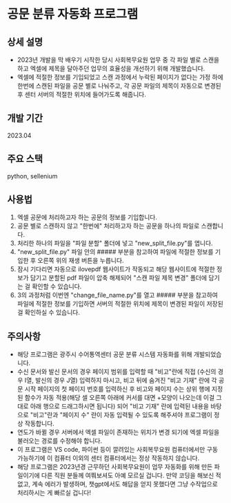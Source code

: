 # 공문 분류 자동화 프로그램

## 상세 설명

- 2023년 개발을 막 배우기 시작한 당시 사회복무요원 업무 중 각 파일 별로 스캔을 하고 엑셀에 제목을 달아주던 업무의 효율성을 개선하기 위해 개발했습니다.
- 엑셀에 적절한 정보를 기입되었고 스캔 과정에서 누락된 페이지가 없다는 가정 하에 한번에 스캔된 파일을 공문 별로 나눠주고, 각 공문 파일의 제목이 자동으로 변경된 후 센터 서버의 적절한 위치에 들어가도록 해줍니다.

## 개발 기간

2023.04

## 주요 스택

python, sellenium

## 사용법

1. 엑셀 공문에 처리하고자 하는 공문의 정보를 기입합니다.
2. 공문 별로 스캔하지 않고 "한번에" 처리하고자 하는 공문을 하나의 파일로 스캔합니다.
3. 처리한 하나의 파일을 "파일 분할" 폴더에 넣고 "new_split_file.py"를 엽니다.
4. "new_split_file.py" 파일 안의 ##### 부분을 참고하여 파일에 적절한 정보를 기입한 후 오른쪽 위의 재생 버튼을 누릅니다.
5. 잠시 기다리면 자동으로 ilovepdf 웹사이트가 작동되고 해당 웹사이트에 적절한 정보가 담기고 분할된 pdf 파일이 압축 해제되어 "스캔 파일 제목 변경" 폴더에 담기는 걸 확인할 수 있습니다.
6. 3의 과정처럼 이번엔 "change_file_name.py"를 열고 ##### 부분을 참고하여 파일에 적절한 정보를 기입하면 서버의 적절한 위치에 제목이 변경된 파일이 저장된 걸 확인하실 수 있습니다.

## 주의사항

- 해당 프로그램은 광주시 수어통역센터 공문 분류 시스템 자동화를 위해 개발되었습니다.
- 수신 문서와 발신 문서의 경우 페이지 범위를 입력할 때 "비고"란에 직접 (수신의 경우 I열, 발신의 경우 J열) 입력하지 마시고, 비고 뒤에 숨겨진 "비고 기재" 란에 각 공문 시작 페이지의 첫 페이지 번호를 입력하신 후 비고와 페이지 수는 상위 행에 지정된 함수가 자동 적용(해당 셀 오른쪽 아래에 커서를 대면 +모양이 나오는데 이걸 그대로 아래 행으로 드래그하시면 됩니다) 되어 "비고 기재" 란에 입력된 내용을 바탕으로 "비고"란과 "페이지 수" 란이 자동 입력될 수 있도록 해주셔야 프로그램이 정상 작동합니다.
- 연도가 바뀔 경우 서버에서 엑셀 파일이 존재하는 위치가 변경 되기에 엑셀 파일을 불러오는 경로를 수정해야 합니다.
- 이 프로그램은 VS code, 파이썬 등이 깔려있는 사회복무요원 컴퓨터에서만 구동 가능하기에 이 컴퓨터 이외의 센터 컴퓨터에서는 정상 작동하지 않습니다.
- 해당 프로그램은 2023년경 근무하던 사회복무요원이 업무 자동화를 위해 만든 파일이기에 다른 직원 분들께 여쭤보셔도 아예 모르실 겁니다. 만약 코딩을 해보신 적 없고, 계속 에러가 발생하며, 챗gpt에서도 해답을 얻지 못했다면 그냥 수작업으로 처리하시는 게 빠르실 겁니다!
